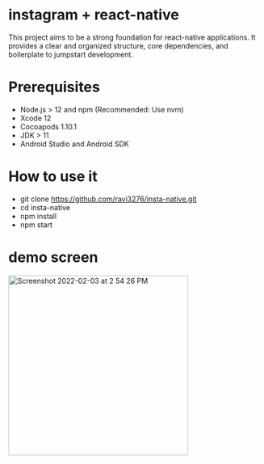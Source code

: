 # instagram + react-native

This project aims to be a strong foundation for react-native applications. It provides a clear and organized structure, core dependencies, and boilerplate to jumpstart development.


# Prerequisites

* Node.js > 12 and npm (Recommended: Use nvm)
* Xcode 12
* Cocoapods 1.10.1
* JDK > 11
* Android Studio and Android SDK


# How to use it

* git clone https://github.com/ravi3276/insta-native.git
* cd insta-native
* npm install
* npm start

# demo screen

<img width="356" alt="Screenshot 2022-02-03 at 2 54 26 PM" src="https://user-images.githubusercontent.com/61781358/152318427-6a9e22d2-401d-41a5-ae34-e6d87c313157.png">
